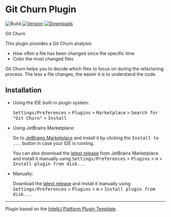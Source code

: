 # Git Churn Plugin

![Build](https://github.com/j-plugins/git-churn-plugin/workflows/Build/badge.svg)
[![Version](https://img.shields.io/jetbrains/plugin/v/28319-git-churn.svg)](https://plugins.jetbrains.com/plugin/28319-git-churn)
[![Downloads](https://img.shields.io/jetbrains/plugin/d/28319-git-churn.svg)](https://plugins.jetbrains.com/plugin/28319-git-churn)

<!-- Plugin description -->
Git Churn

This plugin provides a Git Churn analysis:
- How often a file has been changed since the specific time
- Color the most changed files

Git Churn helps you to decide which files to focus on during the refactoring process.
The less a file changes, the easier it is to understand the code.

<!-- Plugin description end -->

## Installation

- Using the IDE built-in plugin system:
  
  <kbd>Settings/Preferences</kbd> > <kbd>Plugins</kbd> > <kbd>Marketplace</kbd> > <kbd>Search for "Git Churn"</kbd> >
  <kbd>Install</kbd>
  
- Using JetBrains Marketplace:

  Go to [JetBrains Marketplace](https://plugins.jetbrains.com/plugin/28319-git-churn) and install it by clicking the <kbd>Install to ...</kbd> button in case your IDE is running.

  You can also download the [latest release](https://plugins.jetbrains.com/plugin/28319-git-churn/versions) from JetBrains Marketplace and install it manually using
  <kbd>Settings/Preferences</kbd> > <kbd>Plugins</kbd> > <kbd>⚙️</kbd> > <kbd>Install plugin from disk...</kbd>

- Manually:

  Download the [latest release](https://github.com/j-plugins/git-churn-plugin/releases/latest) and install it manually using
  <kbd>Settings/Preferences</kbd> > <kbd>Plugins</kbd> > <kbd>⚙️</kbd> > <kbd>Install plugin from disk...</kbd>


---
Plugin based on the [IntelliJ Platform Plugin Template][template].

[template]: https://github.com/JetBrains/intellij-platform-plugin-template
[docs:plugin-description]: https://plugins.jetbrains.com/docs/intellij/plugin-user-experience.html#plugin-description-and-presentation
